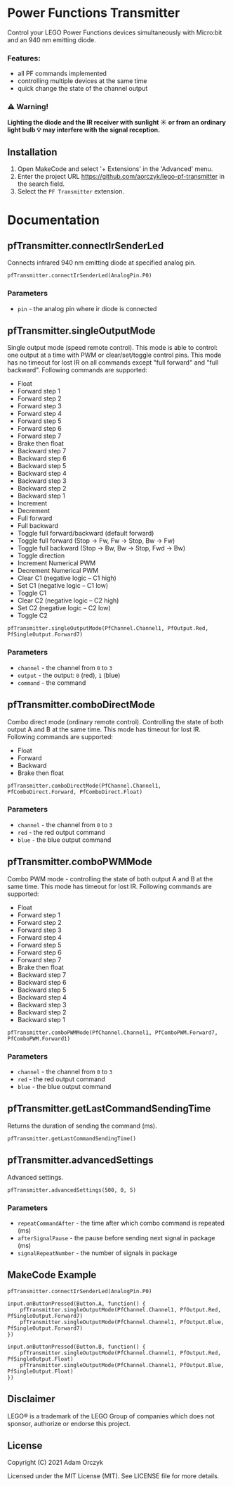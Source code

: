 # Power Functions Transmitter

Control your LEGO Power Functions devices simultaneously with Micro:bit and an 940 nm emitting diode. 

### Features:
- all PF commands implemented
- controlling multiple devices at the same time
- quick change the state of the channel output

### :warning: Warning!
**Lighting the diode and the IR receiver with sunlight :sunny: or from an ordinary light bulb :bulb: may interfere with the signal reception.**

## Installation

1. Open MakeCode and select '+ Extensions' in the 'Advanced' menu. 
2. Enter the project URL https://github.com/aorczyk/lego-pf-transmitter in the search field.
3. Select the `PF Transmitter` extension.

# Documentation

## pfTransmitter.connectIrSenderLed

Connects infrared 940 nm emitting diode at specified analog pin. 

```sig
pfTransmitter.connectIrSenderLed(AnalogPin.P0)
```
### Parameters

- `pin` - the analog pin where ir diode is connected

## pfTransmitter.singleOutputMode

Single output mode (speed remote control). 
This mode is able to control: one output at a time with PWM or clear/set/toggle control pins. 
This mode has no timeout for lost IR on all commands except "full forward" and "full backward". 
Following commands are supported:
- Float
- Forward step 1
- Forward step 2
- Forward step 3
- Forward step 4
- Forward step 5
- Forward step 6
- Forward step 7
- Brake then float
- Backward step 7
- Backward step 6
- Backward step 5
- Backward step 4
- Backward step 3
- Backward step 2
- Backward step 1
- Increment
- Decrement
- Full forward
- Full backward
- Toggle full forward/backward (default forward)
- Toggle full forward (Stop → Fw, Fw → Stop, Bw → Fw)
- Toggle full backward (Stop → Bw, Bw → Stop, Fwd → Bw)
- Toggle direction
- Increment Numerical PWM
- Decrement Numerical PWM
- Clear C1 (negative logic – C1 high)
- Set C1 (negative logic – C1 low)
- Toggle C1
- Clear C2 (negative logic – C2 high)
- Set C2 (negative logic – C2 low)
- Toggle C2

```sig
pfTransmitter.singleOutputMode(PfChannel.Channel1, PfOutput.Red, PfSingleOutput.Forward7)
```

### Parameters

- `channel` - the channel from `0` to `3`
- `output` - the output: `0` (red), `1` (blue)
- `command` - the command

## pfTransmitter.comboDirectMode

Combo direct mode (ordinary remote control). 
Controlling the state of both output A and B at the same time. 
This mode has timeout for lost IR. 
Following commands are supported:
- Float
- Forward
- Backward
- Brake then float

```sig
pfTransmitter.comboDirectMode(PfChannel.Channel1, PfComboDirect.Forward, PfComboDirect.Float)
```

### Parameters

- `channel` - the channel from `0` to `3`
- `red` - the red output command
- `blue` - the blue output command

## pfTransmitter.comboPWMMode

Combo PWM mode - controlling the state of both output A and B at the same time. 
This mode has timeout for lost IR. 
Following commands are supported:
- Float
- Forward step 1
- Forward step 2
- Forward step 3
- Forward step 4
- Forward step 5
- Forward step 6
- Forward step 7
- Brake then float
- Backward step 7
- Backward step 6
- Backward step 5
- Backward step 4
- Backward step 3
- Backward step 2
- Backward step 1

```sig
pfTransmitter.comboPWMMode(PfChannel.Channel1, PfComboPWM.Forward7, PfComboPWM.Forward1)
```

### Parameters

- `channel` - the channel from `0` to `3`
- `red` - the red output command
- `blue` - the blue output command


## pfTransmitter.getLastCommandSendingTime

Returns the duration of sending the command (ms).

```sig
pfTransmitter.getLastCommandSendingTime()
```

## pfTransmitter.advancedSettings

Advanced settings.

```sig
pfTransmitter.advancedSettings(500, 0, 5)
```

### Parameters

- `repeatCommandAfter` - the time after which combo command is repeated (ms)
- `afterSignalPause` - the pause before sending next signal in package (ms)
- `signalRepeatNumber` - the number of signals in package


## MakeCode Example

```blocks
pfTransmitter.connectIrSenderLed(AnalogPin.P0)

input.onButtonPressed(Button.A, function() {
    pfTransmitter.singleOutputMode(PfChannel.Channel1, PfOutput.Red, PfSingleOutput.Forward7)
    pfTransmitter.singleOutputMode(PfChannel.Channel1, PfOutput.Blue, PfSingleOutput.Forward7)
})

input.onButtonPressed(Button.B, function() {
    pfTransmitter.singleOutputMode(PfChannel.Channel1, PfOutput.Red, PfSingleOutput.Float)
    pfTransmitter.singleOutputMode(PfChannel.Channel1, PfOutput.Blue, PfSingleOutput.Float)
})
```

## Disclaimer

LEGO® is a trademark of the LEGO Group of companies which does not sponsor, authorize or endorse this project.

## License

Copyright (C) 2021 Adam Orczyk

Licensed under the MIT License (MIT). See LICENSE file for more details.